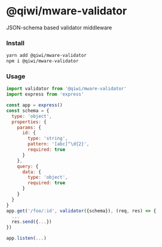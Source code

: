 # @qiwi/mware-validator
JSON-schema based validator middleware

### Install
```bash
yarn add @qiwi/mware-validator
npm i @qiwi/mware-validator
```

### Usage

```javascript
import validator from '@qiwi/mware-validator'
import express from 'express'

const app = express()
const schema = {
  type: 'object',
  properties: {
    params: {
      id: {
        type: 'string',
        pattern: '[abc]^\d{2}',
        required: true
      }
    },
    query: {
      data: {
        type: 'object',
        required: true
      }
    }
  }
}
app.get('/foo/:id', validator({schema}), (req, res) => {
  ...
  res.send({...})
})

app.listen(...)
```